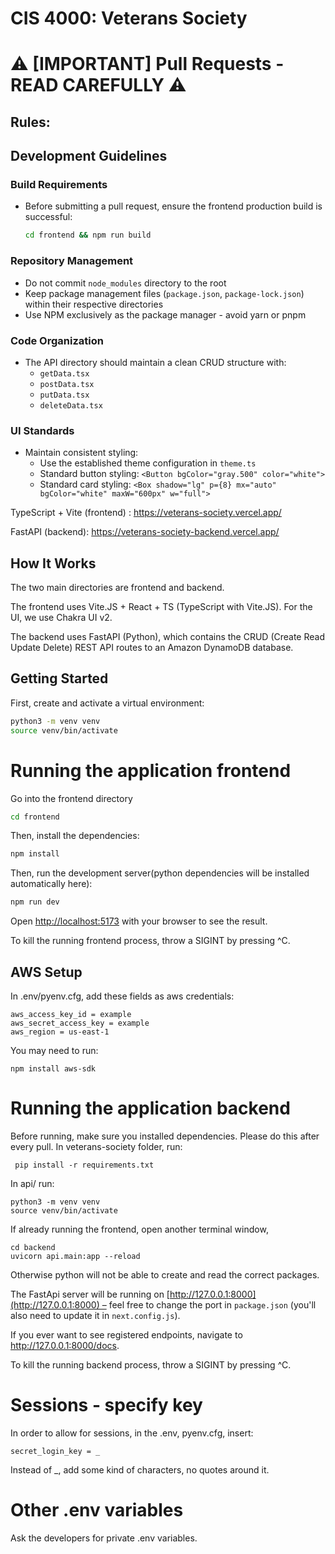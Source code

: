 # CIS 4000: Veterans Society

# ⚠️ [IMPORTANT] Pull Requests - READ CAREFULLY ⚠️

## Rules:
## Development Guidelines

### Build Requirements
- Before submitting a pull request, ensure the frontend production build is successful:
  ```bash
  cd frontend && npm run build
  ```

### Repository Management
- Do not commit `node_modules` directory to the root
- Keep package management files (`package.json`, `package-lock.json`) within their respective directories
- Use NPM exclusively as the package manager - avoid yarn or pnpm

### Code Organization
- The API directory should maintain a clean CRUD structure with:
  - `getData.tsx`
  - `postData.tsx` 
  - `putData.tsx`
  - `deleteData.tsx`

### UI Standards
- Maintain consistent styling:
  - Use the established theme configuration in `theme.ts`
  - Standard button styling: `<Button bgColor="gray.500" color="white">`
  - Standard card styling: `<Box shadow="lg" p={8} mx="auto" bgColor="white" maxW="600px" w="full">`


TypeScript + Vite (frontend) : https://veterans-society.vercel.app/


FastAPI (backend): https://veterans-society-backend.vercel.app/


## How It Works

The two main directories are frontend and backend.

The frontend uses Vite.JS + React + TS (TypeScript with Vite.JS). For the UI, we use Chakra UI v2.

The backend uses FastAPI (Python), which contains the CRUD (Create Read Update Delete) REST API routes to an Amazon DynamoDB database.


## Getting Started

First, create and activate a virtual environment:

```bash
python3 -m venv venv
source venv/bin/activate
```
# Running the application frontend

Go into the frontend directory
```bash
cd frontend
```

Then, install the dependencies:

```bash
npm install
```

Then, run the development server(python dependencies will be installed automatically here):

```bash
npm run dev
```

Open [http://localhost:5173](http://localhost:5173) with your browser to see the result.

To kill the running frontend process, throw a SIGINT by pressing ^C.

## AWS Setup
In .env/pyenv.cfg, add these fields as aws credentials:
```
aws_access_key_id = example
aws_secret_access_key = example
aws_region = us-east-1
```

You may need to run: 
```
npm install aws-sdk
```

# Running the application backend
Before running, make sure you installed dependencies. Please do this after every pull. In veterans-society folder, run:
```
 pip install -r requirements.txt
```
In api/ run:
```
python3 -m venv venv
source venv/bin/activate
```

If already running the frontend, open another terminal window,
```
cd backend
uvicorn api.main:app --reload   
```
Otherwise python will not be able to create and read the correct packages.

The FastApi server will be running on [http://127.0.0.1:8000](http://127.0.0.1:8000) – feel free to change the port in `package.json` (you'll also need to update it in `next.config.js`).

If you ever want to see registered endpoints, navigate to http://127.0.0.1:8000/docs.

To kill the running backend process, throw a SIGINT by pressing ^C.


# Sessions - specify key
In order to allow for sessions, in the .env, pyenv.cfg, insert:
```
secret_login_key = _
```
Instead of _, add some kind of characters, no quotes around it.

# Other .env variables
Ask the developers for private .env variables.

